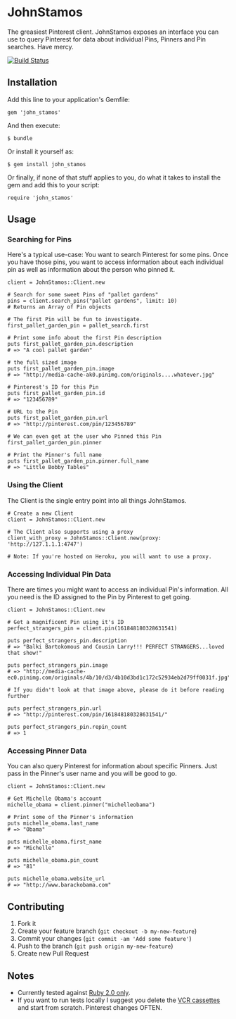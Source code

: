 # JohnStamos 

The greasiest Pinterest client. JohnStamos exposes an interface you can use to query Pinterest for data about individual Pins, Pinners and Pin searches.  Have mercy.

[![Build Status](https://travis-ci.org/mariozig/john_stamos.png?branch=master)](https://travis-ci.org/mariozig/john_stamos)

## Installation

Add this line to your application's Gemfile:

    gem 'john_stamos'

And then execute:

    $ bundle

Or install it yourself as:

    $ gem install john_stamos

Or finally, if none of that stuff applies to you, do what it takes to install the gem and add this to your script:

    require 'john_stamos'

## Usage

### Searching for Pins

Here's a typical use-case: You want to search Pinterest for some pins.  Once you have those pins, you want to access information about each individual pin as well as information about the person who pinned it.

    client = JohnStamos::Client.new
    
    # Search for some sweet Pins of "pallet gardens"
    pins = client.search_pins("pallet gardens", limit: 10)
    # Returns an Array of Pin objects
    
    # The first Pin will be fun to investigate.
    first_pallet_garden_pin = pallet_search.first
    
    # Print some info about the first Pin description
    puts first_pallet_garden_pin.description
    # => "A cool pallet garden"
    
    # the full sized image
    puts first_pallet_garden_pin.image
    # => "http://media-cache-ak0.pinimg.com/originals....whatever.jpg"
    
    # Pinterest's ID for this Pin
    puts first_pallet_garden_pin.id
    # => "123456789"
    
    # URL to the Pin
    puts first_pallet_garden_pin.url
    # => "http://pinterest.com/pin/123456789"
    
    # We can even get at the user who Pinned this Pin
    first_pallet_garden_pin.pinner
    
    # Print the Pinner's full name
    puts first_pallet_garden_pin.pinner.full_name
    # => "Little Bobby Tables"

### Using the Client

The Client is the single entry point into all things JohnStamos. 

    # Create a new Client
    client = JohnStamos::Client.new
    
    # The Client also supports using a proxy
    client_with_proxy = JohnStamos::Client.new(proxy: 'http://127.1.1.1:4747')
    
    # Note: If you're hosted on Heroku, you will want to use a proxy.


### Accessing Individual Pin Data

There are times you might want to access an individual Pin's information.  All you need is the ID assigned to the Pin by Pinterest to get going.

    client = JohnStamos::Client.new
    
    # Get a magnificent Pin using it's ID
    perfect_strangers_pin = client.pin(161848180328631541)
    
    puts perfect_strangers_pin.description
    # => "Balki Bartokomous and Cousin Larry!!! PERFECT STRANGERS...loved that show!"
    
    puts perfect_strangers_pin.image
    # => "http://media-cache-ec0.pinimg.com/originals/4b/10/d3/4b10d3bd1c172c52934eb2d79ff0031f.jpg"
    
    # If you didn't look at that image above, please do it before reading further
    
    puts perfect_strangers_pin.url
    # => "http://pinterest.com/pin/161848180328631541/"
    
    puts perfect_strangers_pin.repin_count
    # => 1

### Accessing Pinner Data

You can also query Pinterest for information about specific Pinners. Just pass in the Pinner's user name and you will be good to go.

    client = JohnStamos::Client.new
    
    # Get Michelle Obama's account
    michelle_obama = client.pinner("michelleobama")
    
    # Print some of the Pinner's information
    puts michelle_obama.last_name
    # => "Obama"
    
    puts michelle_obama.first_name
    # => "Michelle"
    
    puts michelle_obama.pin_count
    # => "81"
    
    puts michelle_obama.website_url
    # => "http://www.barackobama.com"

## Contributing

1. Fork it
2. Create your feature branch (`git checkout -b my-new-feature`)
3. Commit your changes (`git commit -am 'Add some feature'`)
4. Push to the branch (`git push origin my-new-feature`)
5. Create new Pull Request

## Notes

- Currently tested against [Ruby 2.0 only](https://github.com/mariozig/john_stamos/blob/master/.travis.yml).
- If you want to run tests locally I suggest you delete the [VCR cassettes](https://github.com/mariozig/john_stamos/tree/master/spec/support/vcr_cassettes) and start from scratch.  Pinterest changes OFTEN.
